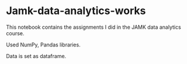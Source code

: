 # Jamk-data-analytics-works

This notebook contains the assignments I did in the JAMK data analytics course. 

Used NumPy, Pandas libraries. 

Data is set as dataframe.
